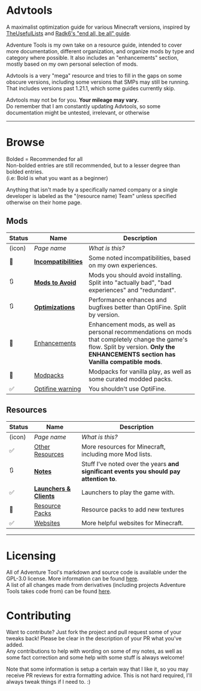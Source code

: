 # Advtools
A maximalist optimization guide for various Minecraft versions, inspired by [TheUsefulLists](https://github.com/TheUsefulLists/UsefulMods) and [Radk6's "end all, be all" guide](https://github.com/Radk6/MC-Optimization-Guide).

Adventure Tools is my own take on a resource guide, intended to cover more documentation, different organization, and organize mods by type and category where possible. It also includes an "enhancements" section, mostly based on my own personal selection of mods.  

Advtools is a very "mega" resource and tries to fill in the gaps on some obscure versions, including some versions that SMPs may still be running. That includes versions past 1.21.1, which some guides currently skip.

Advtools may not be for you. **Your mileage may vary.**  
Do remember that I am constantly updating Advtools, so some documentation might be untested, irrelevant, or otherwise

***

# Browse
Bolded = Recommended for all  
Non-bolded entries are still recommended, but to a lesser degree than bolded entries.  
(i.e: Bold is what you want as a beginner)

Anything that isn't made by a specifically named company or a single developer is labeled as the "(resource name) Team" unless specified otherwise on their home page.

## Mods
| Status | Name | Description |
| --- | --- | --- |
| (icon) | *Page name* | *What is this?* |
| 🚧 | [**Incompatibilities**](documentation/incompatibilities.md) | Some noted incompatibilities, based on my own experiences. |
| 🔃 | [**Mods to Avoid**](documentation/avoid.md) | Mods you should avoid installing. Split into "actually bad", "bad experiences" and "redundant". |
| 🔃 | [**Optimizations**](optimization) | Performance enhances and bugfixes better than OptiFine. Split by version. |
| 🚧 | [Enhancements](recommendations) | Enhancement mods, as well as personal recommendations on mods that completely change the game's flow. Split by version. **Only the ENHANCEMENTS section has Vanilla compatible mods**. |
| 🚧 | [Modpacks](nonspecific/modpacks.md) | Modpacks for vanilla play, as well as some curated modded packs. |
| ✅ | [Optifine warning](documentation/optifine.md) | You shouldn't use OptiFine. |

## Resources
| Status | Name | Description |
| --- | --- | --- |
| (icon) | *Page name* | *What is this?* |
| ✅ | [Other Resources](nonspecific/lists.md) | More resources for Minecraft, including more Mod lists. |
| 🔃 | [**Notes**](documentation/personal) | Stuff I've noted over the years **and significant events you should pay attention to**. |
| ✅ | [**Launchers & Clients**](nonspecific/launchers.md) | Launchers to play the game with. |
| 🚧 | [Resource Packs](nonspecific/resources.md) | Resource packs to add new textures |
| ✅ | [Websites](nonspecific/sites.md) | More helpful websites for Minecraft. |

***

# Licensing
All of Adventure Tool's markdown and source code is available under the GPL-3.0 license. More information can be found [here](LICENSE).  
A list of all changes made from derivatives (including projects Adventure Tools takes code from) can be found [here](CHANGES.md).

# Contributing
Want to contribute? Just fork the project and pull request some of your tweaks back! Please be clear in the description of your PR what you've added.  
Any contributions to help with wording on some of my notes, as well as some fact correction and some help with some stuff is always welcome!

Note that some information is setup a certain way that I like it, so you may receive PR reviews for extra formatting advice. This is not hard required, I'll always tweak things if I need to. :)
